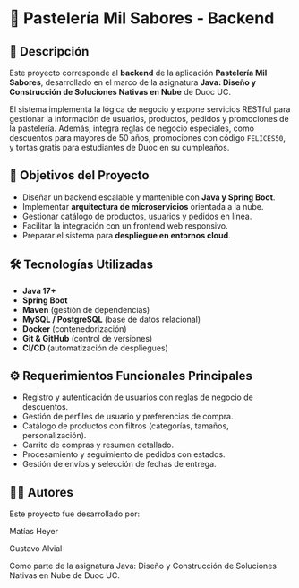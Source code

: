 # 🍰 Pastelería Mil Sabores - Backend

## 📌 Descripción  
Este proyecto corresponde al **backend** de la aplicación **Pastelería Mil Sabores**, desarrollado en el marco de la asignatura **Java: Diseño y Construcción de Soluciones Nativas en Nube** de Duoc UC.  

El sistema implementa la lógica de negocio y expone servicios RESTful para gestionar la información de usuarios, productos, pedidos y promociones de la pastelería. Además, integra reglas de negocio especiales, como descuentos para mayores de 50 años, promociones con código `FELICES50`, y tortas gratis para estudiantes de Duoc en su cumpleaños.  

## 🎯 Objetivos del Proyecto
- Diseñar un backend escalable y mantenible con **Java y Spring Boot**.  
- Implementar **arquitectura de microservicios** orientada a la nube.  
- Gestionar catálogo de productos, usuarios y pedidos en línea.  
- Facilitar la integración con un frontend web responsivo.  
- Preparar el sistema para **despliegue en entornos cloud**.  

## 🛠️ Tecnologías Utilizadas
- **Java 17+**  
- **Spring Boot**  
- **Maven** (gestión de dependencias)  
- **MySQL / PostgreSQL** (base de datos relacional)  
- **Docker** (contenedorización)  
- **Git & GitHub** (control de versiones)  
- **CI/CD** (automatización de despliegues)  

## ⚙️ Requerimientos Funcionales Principales
- Registro y autenticación de usuarios con reglas de negocio de descuentos.  
- Gestión de perfiles de usuario y preferencias de compra.  
- Catálogo de productos con filtros (categorías, tamaños, personalización).  
- Carrito de compras y resumen detallado.  
- Procesamiento y seguimiento de pedidos con estados.  
- Gestión de envíos y selección de fechas de entrega.  

## 👨‍💻 Autores
Este proyecto fue desarrollado por:

Matías Heyer

Gustavo Alvial

Como parte de la asignatura Java: Diseño y Construcción de Soluciones Nativas en Nube de Duoc UC.
